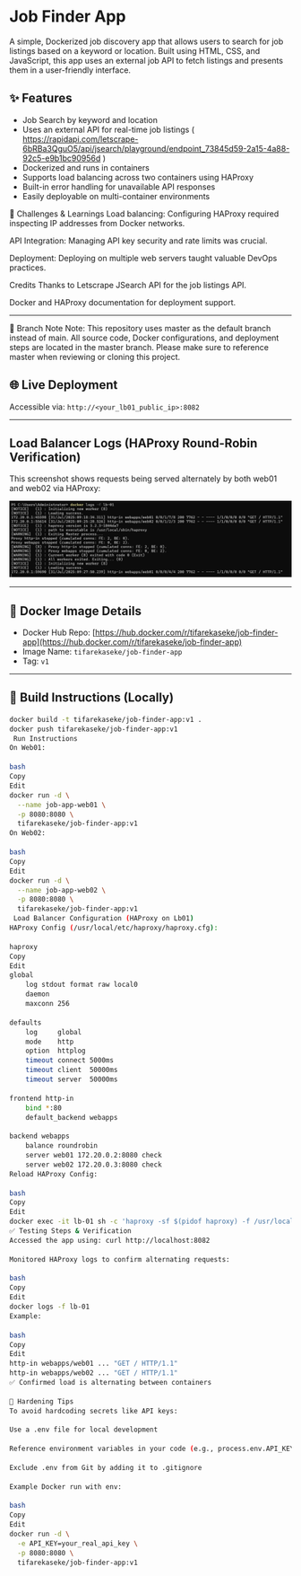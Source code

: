 # Job Finder App

A simple, Dockerized job discovery app that allows users to search for job listings based on a keyword or location. Built using HTML, CSS, and JavaScript, this app uses an external job API to fetch listings and presents them in a user-friendly interface.

## ✨ Features

-  Job Search by keyword and location  
-  Uses an external API for real-time job listings  ( https://rapidapi.com/letscrape-6bRBa3QguO5/api/jsearch/playground/endpoint_73845d59-2a15-4a88-92c5-e9b1bc90956d )
-  Dockerized and runs in containers  
-  Supports load balancing across two containers using HAProxy  
-  Built-in error handling for unavailable API responses  
-  Easily deployable on multi-container environments

  💬 Challenges & Learnings
Load balancing: Configuring HAProxy required inspecting IP addresses from Docker networks.

API Integration: Managing API key security and rate limits was crucial.

Deployment: Deploying on multiple web servers taught valuable DevOps practices.

 Credits
Thanks to Letscrape JSearch API for the job listings API.

Docker and HAProxy documentation for deployment support.

---

🔀 Branch Note
Note: This repository uses master as the default branch instead of main. All source code, Docker configurations, and deployment steps are located in the master branch. Please make sure to reference master when reviewing or cloning this project.

## 🌐 Live Deployment
Accessible via: `http://<your_lb01_public_ip>:8082`

---

##  Load Balancer Logs (HAProxy Round-Robin Verification)

This screenshot shows requests being served alternately by both web01 and web02 via HAProxy:

![HAProxy Logs](./Screenshot%202025-07-31%20113206.png)

---

## 🐳 Docker Image Details

- Docker Hub Repo: [https://hub.docker.com/r/tifarekaseke/job-finder-app](https://hub.docker.com/r/tifarekaseke/job-finder-app)
- Image Name: `tifarekaseke/job-finder-app`
- Tag: `v1`

---

## 🔧 Build Instructions (Locally)

```bash
docker build -t tifarekaseke/job-finder-app:v1 .
docker push tifarekaseke/job-finder-app:v1
 Run Instructions
On Web01:

bash
Copy
Edit
docker run -d \
  --name job-app-web01 \
  -p 8080:8080 \
  tifarekaseke/job-finder-app:v1
On Web02:

bash
Copy
Edit
docker run -d \
  --name job-app-web02 \
  -p 8080:8080 \
  tifarekaseke/job-finder-app:v1
 Load Balancer Configuration (HAProxy on Lb01)
HAProxy Config (/usr/local/etc/haproxy/haproxy.cfg):

haproxy
Copy
Edit
global
    log stdout format raw local0
    daemon
    maxconn 256

defaults
    log     global
    mode    http
    option  httplog
    timeout connect 5000ms
    timeout client  50000ms
    timeout server  50000ms

frontend http-in
    bind *:80
    default_backend webapps

backend webapps
    balance roundrobin
    server web01 172.20.0.2:8080 check
    server web02 172.20.0.3:8080 check
Reload HAProxy Config:

bash
Copy
Edit
docker exec -it lb-01 sh -c 'haproxy -sf $(pidof haproxy) -f /usr/local/etc/haproxy/haproxy.cfg'
✅ Testing Steps & Verification
Accessed the app using: curl http://localhost:8082

Monitored HAProxy logs to confirm alternating requests:

bash
Copy
Edit
docker logs -f lb-01
Example:

bash
Copy
Edit
http-in webapps/web01 ... "GET / HTTP/1.1"
http-in webapps/web02 ... "GET / HTTP/1.1"
✅ Confirmed load is alternating between containers

🔐 Hardening Tips
To avoid hardcoding secrets like API keys:

Use a .env file for local development

Reference environment variables in your code (e.g., process.env.API_KEY)

Exclude .env from Git by adding it to .gitignore

Example Docker run with env:

bash
Copy
Edit
docker run -d \
  -e API_KEY=your_real_api_key \
  -p 8080:8080 \
  tifarekaseke/job-finder-app:v1
